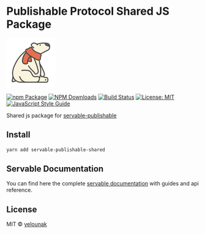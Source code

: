 # Publishable Protocol Shared JS Package

![logo](/static/img/polar-bear-4.png)

[![npm Package](https://img.shields.io/npm/v/servable-publishable-shared.svg?style=flat-square)](https://www.npmjs.org/package/servable-publishable-shared)
[![NPM Downloads](https://img.shields.io/npm/dm/servable-publishable-shared.svg)](https://npmjs.org/package/servable-publishable-shared)
[![Build Status](https://github.com/yelounak/servable-publishable-shared/actions/workflows/release.yml/badge.svg)](https://github.com/yelounak/servable-publishable-shared/actions/tests.yml)
[![License: MIT](https://img.shields.io/badge/License-MIT-yellow.svg)](https://opensource.org/licenses/MIT)
[![JavaScript Style Guide](https://img.shields.io/badge/code_style-standard-brightgreen.svg)](https://standardjs.com)

Shared js package for [servable-publishable](https://github.com/yelounak/servable-publishable)

## Install
```bash
yarn add servable-publishable-shared
```

## Servable Documentation
You can find here the complete [servable documentation](https://docs.servable.app/) with guides and api reference.

## License

MIT © [yelounak](https://github.com/yelounak)
